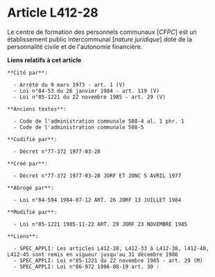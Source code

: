 # Article L412-28

Le centre de formation des personnels communaux [*CFPC*] est un établissement public intercommunal [*nature juridique*] doté
de la personnalité civile et de l'autonomie financière.

**Liens relatifs à cet article**

	**Cité par**:

	  - Arrêté du 9 mars 1973 - art. 1 (V)
	  - Loi n°84-53 du 26 janvier 1984 - art. 119 (V)
	  - Loi n°85-1221 du 22 novembre 1985 - art. 29 (V)

	**Anciens textes**:

	  - Code de l'administration communale 508-4 al. 1 phr. 1
	  - Code de l'administration communale 508-5

	**Codifié par**:

	  - Décret n°77-372 1977-03-28

	**Créé par**:

	  - Décret n°77-372 1977-03-28 JORF ET JONC 5 AVRIL 1977

	**Abrogé par**:

	  - Loi n°84-594 1984-07-12 ART. 26 JORF 13 JUILLET 1984

	**Modifié par**:

	  - Loi n°85-1221 1985-11-22 ART. 29 JORF 23 NOVEMBRE 1985

	**Liens**:

	  - SPEC_APPLI: Les articles L412-28, L412-33 à L412-38, l412-40, L412-45 sont remis en vigueur jusqu'au 31 décembre 1986
	  - SPEC_APPLI: Loi n°85-1221 du 22 novembre 1985 - art. 29 (M)
	  - SPEC_APPLI: Loi n°86-972 1986-08-19 art. 30 :
